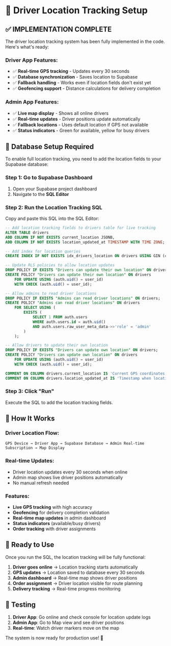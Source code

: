 # 🚀 Driver Location Tracking Setup

## ✅ **IMPLEMENTATION COMPLETE**

The driver location tracking system has been fully implemented in the code. Here's what's ready:

### **Driver App Features:**
- ✅ **Real-time GPS tracking** - Updates every 30 seconds
- ✅ **Database synchronization** - Saves location to Supabase
- ✅ **Fallback handling** - Works even if location fields don't exist yet
- ✅ **Geofencing support** - Distance calculations for delivery completion

### **Admin App Features:**
- ✅ **Live map display** - Shows all online drivers
- ✅ **Real-time updates** - Driver positions update automatically
- ✅ **Fallback locations** - Uses default location if GPS not available
- ✅ **Status indicators** - Green for available, yellow for busy drivers

## 🔧 **Database Setup Required**

To enable full location tracking, you need to add the location fields to your Supabase database:

### **Step 1: Go to Supabase Dashboard**
1. Open your Supabase project dashboard
2. Navigate to the **SQL Editor**

### **Step 2: Run the Location Tracking SQL**
Copy and paste this SQL into the SQL Editor:

```sql
-- Add location tracking fields to drivers table for live tracking
ALTER TABLE drivers 
ADD COLUMN IF NOT EXISTS current_location JSONB,
ADD COLUMN IF NOT EXISTS location_updated_at TIMESTAMP WITH TIME ZONE;

-- Add index for location queries
CREATE INDEX IF NOT EXISTS idx_drivers_location ON drivers USING GIN (current_location);

-- Update RLS policies to allow location updates
DROP POLICY IF EXISTS "Drivers can update their own location" ON drivers;
CREATE POLICY "Drivers can update their own location" ON drivers
    FOR UPDATE USING (auth.uid() = user_id)
    WITH CHECK (auth.uid() = user_id);

-- Allow admins to read driver locations
DROP POLICY IF EXISTS "Admins can read driver locations" ON drivers;
CREATE POLICY "Admins can read driver locations" ON drivers
    FOR SELECT USING (
        EXISTS (
            SELECT 1 FROM auth.users 
            WHERE auth.users.id = auth.uid() 
            AND auth.users.raw_user_meta_data->>'role' = 'admin'
        )
    );

-- Allow drivers to update their own location
DROP POLICY IF EXISTS "Drivers can update own location" ON drivers;
CREATE POLICY "Drivers can update own location" ON drivers
    FOR UPDATE USING (auth.uid() = user_id)
    WITH CHECK (auth.uid() = user_id);

COMMENT ON COLUMN drivers.current_location IS 'Current GPS coordinates as JSONB {lat: number, lng: number}';
COMMENT ON COLUMN drivers.location_updated_at IS 'Timestamp when location was last updated';
```

### **Step 3: Click "Run"**
Execute the SQL to add the location tracking fields.

## 🎯 **How It Works**

### **Driver Location Flow:**
```
GPS Device → Driver App → Supabase Database → Admin Real-time Subscription → Map Display
```

### **Real-time Updates:**
- Driver location updates every 30 seconds when online
- Admin map shows live driver positions automatically
- No manual refresh needed

### **Features:**
- **Live GPS tracking** with high accuracy
- **Geofencing** for delivery completion validation
- **Real-time map updates** in admin dashboard
- **Status indicators** (available/busy drivers)
- **Order tracking** with driver assignments

## 🚀 **Ready to Use**

Once you run the SQL, the location tracking will be fully functional:

1. **Driver goes online** → Location tracking starts automatically
2. **GPS updates** → Location saved to database every 30 seconds
3. **Admin dashboard** → Real-time map shows driver positions
4. **Order assignment** → Driver location visible for route planning
5. **Delivery tracking** → Real-time progress monitoring

## 📱 **Testing**

1. **Driver App**: Go online and check console for location update logs
2. **Admin App**: Go to Map view and see driver positions
3. **Real-time**: Watch driver markers move on the map

The system is now ready for production use! 🎉




